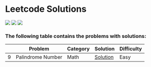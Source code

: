 # Leetcode Solutions
![](https://img.shields.io/badge/language-Python-blue.svg)
![](https://img.shields.io/badge/language-Java-green.svg)
![](https://img.shields.io/badge/%3E-leetcode-orange.svg)
### The following table contains the problems with solutions:

|   | Problem | Category | Solution | Difficulty |
|---| ------------- | ---------- | ---------- | ---------- |
|9| Palindrome Number | Math | [Solution](solutions/9_Panlindrome_Number.md) | Easy |
